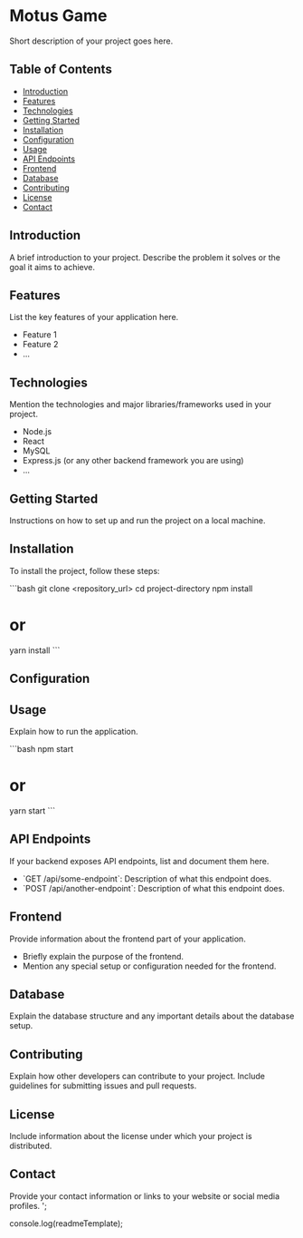 
# Motus Game

Short description of your project goes here.

## Table of Contents

- [Introduction](#introduction)
- [Features](#features)
- [Technologies](#technologies)
- [Getting Started](#getting-started)
- [Installation](#installation)
- [Configuration](#configuration)
- [Usage](#usage)
- [API Endpoints](#api-endpoints)
- [Frontend](#frontend)
- [Database](#database)
- [Contributing](#contributing)
- [License](#license)
- [Contact](#contact)

## Introduction

A brief introduction to your project. Describe the problem it solves or the goal it aims to achieve.

## Features

List the key features of your application here.

- Feature 1
- Feature 2
- ...

## Technologies

Mention the technologies and major libraries/frameworks used in your project.

- Node.js
- React
- MySQL
- Express.js (or any other backend framework you are using)
- ...

## Getting Started

Instructions on how to set up and run the project on a local machine.

## Installation

To install the project, follow these steps:

\`\`\`bash
git clone <repository_url>
cd project-directory
npm install
# or
yarn install
\`\`\`

## Configuration

<!-- Describe any necessary configuration steps here. For example, setting up environment variables or database connections. -->

## Usage

Explain how to run the application.

\`\`\`bash
npm start
# or
yarn start
\`\`\`

## API Endpoints

If your backend exposes API endpoints, list and document them here.

- \`GET /api/some-endpoint\`: Description of what this endpoint does.
- \`POST /api/another-endpoint\`: Description of what this endpoint does.

## Frontend

Provide information about the frontend part of your application.

- Briefly explain the purpose of the frontend.
- Mention any special setup or configuration needed for the frontend.

## Database

Explain the database structure and any important details about the database setup.

## Contributing

Explain how other developers can contribute to your project. Include guidelines for submitting issues and pull requests.

## License

Include information about the license under which your project is distributed.

## Contact

Provide your contact information or links to your website or social media profiles.
';

console.log(readmeTemplate);
